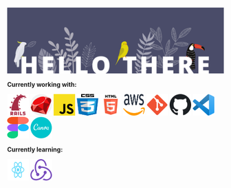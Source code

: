 ![](images/banner.png)

**Currently working with:**

<img src="images/rails.png" alt="rails" width="50" height="50" /> <img src="images/ruby.png" alt="ruby" width="50" height="50"/> <img src="images/javascript.png" alt="JS" width="50" height="50"/> <img src="images/css3.png" alt="CSS" width="50" height="50"/> <img src="images/html.png" alt="HTML" width="50" height="50"/> <img src="images/aws.png" alt="AWS" width="50" height="50"/> <img src="images/git.png" alt="Git" width="50" height="50"/> <img src="images/github.png" alt="Github" width="50" height="50"/> <img src="images/vscode.png" alt="VScode" width="50" height="50"/> <img src="images/figma.svg" alt="Figma" width="50" height="50"/> <img src="images/canva.png" alt="Canva" width="50" height="50"/>

**Currently learning:**

<img src="images/react.png" alt="React" width="50" height="50"/> <img src="images/redux.png" alt="Redux" width="50" height="50"/>